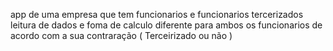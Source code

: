 app de uma empresa que tem funcionarios e funcionarios tercerizados 
leitura de dados e foma de calculo diferente para ambos os funcionarios de acordo com a sua contraração ( Terceirizado ou não )
